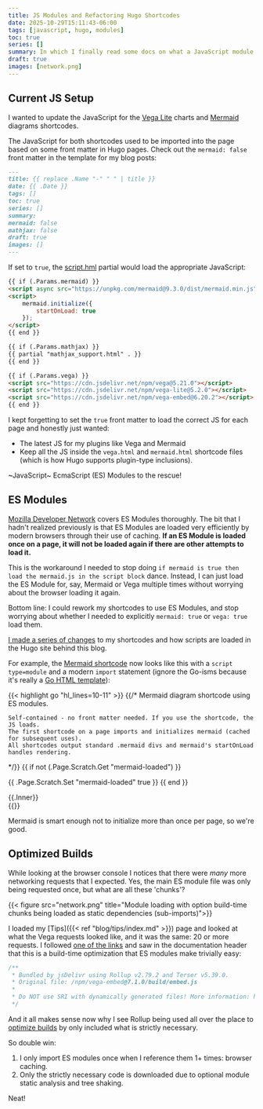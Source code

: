 ```yaml
---
title: JS Modules and Refactoring Hugo Shortcodes
date: 2025-10-29T15:11:43-06:00
tags: [javascript, hugo, modules]
toc: true
series: []
summary: In which I finally read some docs on what a JavaScript module is and how it made my Hugo shortcodes self contained.
draft: true
images: [network.png]
---
```


## Current JS Setup

I wanted to update the JavaScript for the [Vega Lite](https://vega.github.io/vega-lite/) charts and [Mermaid](https://www.mermaidchart.com/) diagrams shortcodes.

The JavaScript for both shortcodes used to be imported into the page based on some front matter in Hugo pages.
Check out the `mermaid: false` front matter in the template for my blog posts:

```markdown
---
title: {{ replace .Name "-" " " | title }}
date: {{ .Date }}
tags: []
toc: true
series: []
summary:
mermaid: false
mathjax: false
draft: true
images: []
---
```

If set to `true`, the [script.hml](https://github.com/dvhthomas/blog/blob/40c01c5a6f72b189c889053a7d4f05640d78d13c/layouts/partials/script.html) partial would load the appropriate JavaScript:

```html
{{ if (.Params.mermaid) }}
<script async src="https://unpkg.com/mermaid@9.3.0/dist/mermaid.min.js"></script>
<script>
    mermaid.initialize({
        startOnLoad: true
    });
</script>
{{ end }}

{{ if (.Params.mathjax) }}
{{ partial "mathjax_support.html" . }}
{{ end }}

{{ if (.Params.vega) }}
<script src="https://cdn.jsdelivr.net/npm/vega@5.21.0"></script>
<script src="https://cdn.jsdelivr.net/npm/vega-lite@5.2.0"></script>
<script src="https://cdn.jsdelivr.net/npm/vega-embed@6.20.2"></script>
{{ end }}
```

I kept forgetting to set the `true` front matter to load the correct JS for each page and honestly just wanted:

- The latest JS for my plugins like Vega and Mermaid
- Keep all the JS inside the `vega.html` and `mermaid.html` shortcode files (which is how Hugo supports plugin-type inclusions).

~JavaScript~ EcmaScript (ES) Modules to the rescue!

## ES Modules

[Mozilla Developer Network](https://developer.mozilla.org/en-US/docs/Web/JavaScript/Guide/Modules) covers ES Modules thoroughly.
The bit that I hadn't realized previously is that ES Modules are loaded very efficiently by modern browsers through their use of caching.
**If an ES Module is loaded once on a page, it will not be loaded again if there are other attempts to load it.**

This is the workaround I needed to stop doing `if mermaid is true then load the mermaid.js in the script block` dance.
Instead, I can just load the ES Module for, say, Mermaid or Vega multiple times without worrying about the browser loading it again.

Bottom line: I could rework my shortcodes to use ES Modules, and stop worrying about whether I needed to explicitly `mermaid: true` or `vega: true` load them.

[I made a series of changes](https://github.com/dvhthomas/blog/commit/9826693ce6d0993e34b7ac071933de495b1d8ca9) to my shortcodes and how scripts are loaded in the Hugo site behind this blog.

For example, the [Mermaid shortcode](https://raw.githubusercontent.com/dvhthomas/blog/refs/heads/main/layouts/shortcodes/mermaid.html) now looks like this with a `script type=module` and a modern `import` statement (ignore the Go-isms because it's really a [Go HTML template](https://pkg.go.dev/html/template)):

{{< highlight go "hl_lines=10-11" >}}
{{/*
    Mermaid diagram shortcode using ES modules.

    Self-contained - no front matter needed. If you use the shortcode, the JS loads.
    The first shortcode on a page imports and initializes mermaid (cached for subsequent uses).
    All shortcodes output standard .mermaid divs and mermaid's startOnLoad handles rendering.
*/}}
{{ if not (.Page.Scratch.Get "mermaid-loaded") }}
<script type="module">
    import mermaid from 'https://cdn.jsdelivr.net/npm/mermaid@11/dist/mermaid.esm.min.mjs';
    mermaid.initialize({ startOnLoad: true });
</script>
{{ .Page.Scratch.Set "mermaid-loaded" true }}
{{ end }}
<div class="mermaid">
{{.Inner}}
</div>
{{</highlight>}}

Mermaid is smart enough not to initialize more than once per page, so we're good.

## Optimized Builds

While looking at the browser console I notices that there were *many* more networking requests that I expected.
Yes, the main ES module file was only being requested once, but what are all these 'chunks'?

{{< figure src="network.png" title="Module loading with option build-time chunks being loaded as static dependencies (sub-imports)">}}

I loaded my [Tips]({{< ref "blog/tips/index.md" >}}) page and looked at what the Vega requests looked like, and it was the same: 20 or more requests.
I followed [one of the links](https://cdn.jsdelivr.net/npm/vega-embed@7/+esm) and saw in the documentation header that this is a build-time optimization that ES modules make trivially easy:

```js
/**
 * Bundled by jsDelivr using Rollup v2.79.2 and Terser v5.39.0.
 * Original file: /npm/vega-embed@7.1.0/build/embed.js
 *
 * Do NOT use SRI with dynamically generated files! More information: https://www.jsdelivr.com/using-sri-with-dynamic-files
 */
```

And it all makes sense now why I see Rollup being used all over the place to [optimize builds](https://rollupjs.org/introduction/#tree-shaking) by only included what is strictly necessary.

So double win:

1. I only import ES modules once when I reference them 1+ times: browser caching.
2. Only the strictly necessary code is downloaded due to optional module static analysis and tree shaking.

Neat!
